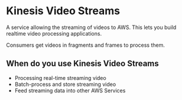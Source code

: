# Kinesis Video Streams
A service allowing the streaming of videos to AWS. This lets you build realtime video processing applications.

Consumers get videos in fragments and frames to process them.

## When do you use Kinesis Video Streams
- Processing real-time streaming video
- Batch-process and store streaming video
- Feed streaming data into other AWS Services

